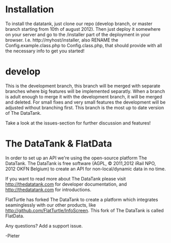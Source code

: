 # Installation

To install the datatank, just clone our repo (develop branch, or master branch starting from 10th of august 2012). Then just deploy it somewhere on your server and go to the /installer part of the deployment in your browser. 
I.e. http://myhost/installer, also RENAME the Config.example.class.php to Config.class.php, that should provide with all the necessary info to get you started!

# develop

This is the development branch, this branch will be merged with separate branches where big features will be implemented separatly. When a branch is adult enough to merge it with the development branch, it will be merged and deleted. For small fixes and very small features the development will be adjusted without branching first. This branch is the most up to date version of The DataTank.

Take a look at the issues-section for further discussion and features!

# The DataTank & FlatData #

In order to set up an API we're using the open-source platform The DataTank. The DataTank is free software (AGPL, © 2011,2012 iRail NPO, 2012 OKFN Belgium) to create an API for non-local/dynamic data in no time.

If you want to read more about The DataTank please visit http://thedatatank.com for developer documentation, and http://thedatatank.com for introductions.

FlatTurtle has forked The DataTank to create a platform which integrates seaminglessly with our other products, like http://github.com/FlatTurtle/InfoScreen. This fork of The DataTank is called FlatData.


Any questions? Add a support issue.

-Pieter
